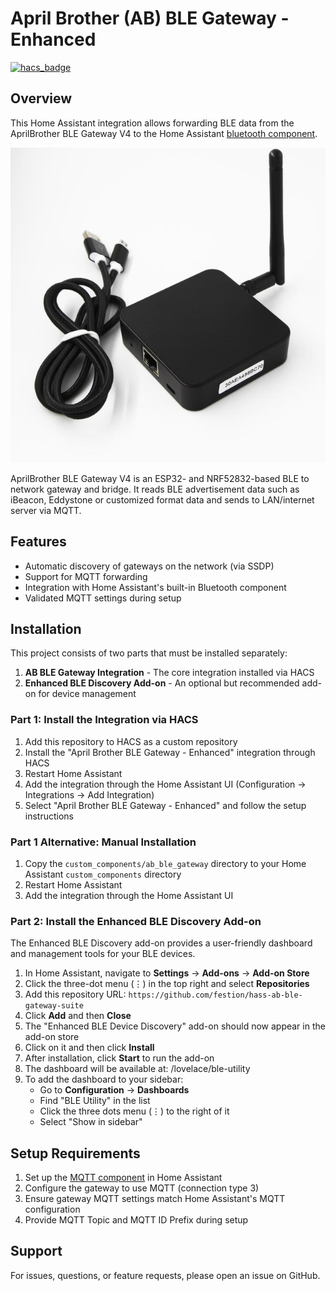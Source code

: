 # April Brother (AB) BLE Gateway - Enhanced

[![hacs_badge](https://img.shields.io/badge/HACS-Custom-41BDF5.svg)](https://github.com/hacs/integration)

## Overview

This Home Assistant integration allows forwarding BLE data from the AprilBrother BLE Gateway V4 to the Home Assistant [bluetooth component](https://www.home-assistant.io/integrations/bluetooth/).

![AB BLE Gateway V4](gateway41.jpg)

AprilBrother BLE Gateway V4 is an ESP32- and NRF52832-based BLE to network gateway and bridge. It reads BLE advertisement data such as iBeacon, Eddystone or customized format data and sends to LAN/internet server via MQTT.

## Features

- Automatic discovery of gateways on the network (via SSDP)
- Support for MQTT forwarding
- Integration with Home Assistant's built-in Bluetooth component
- Validated MQTT settings during setup

## Installation

This project consists of two parts that must be installed separately:

1. **AB BLE Gateway Integration** - The core integration installed via HACS
2. **Enhanced BLE Discovery Add-on** - An optional but recommended add-on for device management

### Part 1: Install the Integration via HACS

1. Add this repository to HACS as a custom repository
2. Install the "April Brother BLE Gateway - Enhanced" integration through HACS
3. Restart Home Assistant
4. Add the integration through the Home Assistant UI (Configuration → Integrations → Add Integration)
5. Select "April Brother BLE Gateway - Enhanced" and follow the setup instructions

### Part 1 Alternative: Manual Installation

1. Copy the `custom_components/ab_ble_gateway` directory to your Home Assistant `custom_components` directory
2. Restart Home Assistant
3. Add the integration through the Home Assistant UI

### Part 2: Install the Enhanced BLE Discovery Add-on

The Enhanced BLE Discovery add-on provides a user-friendly dashboard and management tools for your BLE devices.

1. In Home Assistant, navigate to **Settings** → **Add-ons** → **Add-on Store**
2. Click the three-dot menu (⋮) in the top right and select **Repositories**
3. Add this repository URL: `https://github.com/festion/hass-ab-ble-gateway-suite`
4. Click **Add** and then **Close**
5. The "Enhanced BLE Device Discovery" add-on should now appear in the add-on store
6. Click on it and then click **Install**
7. After installation, click **Start** to run the add-on
8. The dashboard will be available at: /lovelace/ble-utility
9. To add the dashboard to your sidebar:
   - Go to **Configuration** → **Dashboards**
   - Find "BLE Utility" in the list
   - Click the three dots menu (⋮) to the right of it
   - Select "Show in sidebar"

## Setup Requirements

1. Set up the [MQTT component](https://www.home-assistant.io/integrations/mqtt/) in Home Assistant
2. Configure the gateway to use MQTT (connection type 3)
3. Ensure gateway MQTT settings match Home Assistant's MQTT configuration
4. Provide MQTT Topic and MQTT ID Prefix during setup

## Support

For issues, questions, or feature requests, please open an issue on GitHub.